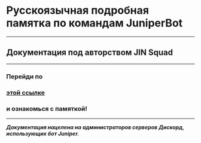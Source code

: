 # **Русскоязычная подробная памятка по командам JuniperBot**
---
## **Документация под авторством JIN Squad**
---

### **Перейди по**

### [этой ссылке](https://github.com/pilojin/juniperbot-commands/blob/master/doc1.md)

### **и ознакомься с памяткой!**
---
***Документация нацелена на администраторов серверов Дискорд, использующих бот Juniper.***
